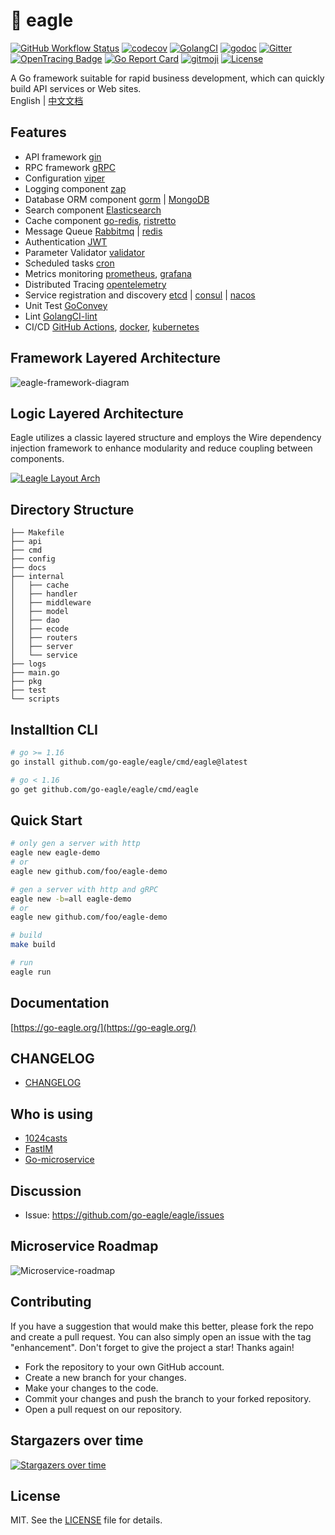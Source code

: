 # 🦅 eagle

 [![GitHub Workflow Status](https://img.shields.io/github/actions/workflow/status/go-eagle/eagle/test.yml?branch=master&style=flat-square)](https://github.com/go-eagle/eagle)
 [![codecov](https://codecov.io/gh/go-eagle/eagle/branch/master/graph/badge.svg)](https://codecov.io/gh/go-eagle/eagle)
 [![GolangCI](https://golangci.com/badges/github.com/golangci/golangci-lint.svg)](https://golangci.com)
 [![godoc](https://godoc.org/github.com/go-eagle/eagle?status.svg)](https://godoc.org/github.com/go-eagle/eagle)
 [![Gitter](https://badges.gitter.im/go-eagle/eagle.svg)](https://gitter.im/go-eagle/eagle?utm_source=badge&utm_medium=badge&utm_campaign=pr-badge)
 <a href="http://opentracing.io"><img src="https://img.shields.io/badge/OpenTracing-enabled-blue.svg" alt="OpenTracing Badge"></a>
 [![Go Report Card](https://goreportcard.com/badge/github.com/go-eagle/eagle)](https://goreportcard.com/report/github.com/go-eagle/eagle)
 [![gitmoji](https://img.shields.io/badge/gitmoji-%20%F0%9F%98%9C%20%F0%9F%98%8D-FFDD67.svg?style=flat-square)](https://github.com/carloscuesta/gitmoji)
 [![License](https://img.shields.io/github/license/go-eagle/eagle?style=flat-square)](/LICENSE)

A Go framework suitable for rapid business development, which can quickly build API services or Web sites.   
English | [中文文档](https://github.com/go-eagle/eagle/blob/master/README_ZH.md)

## Features

- API framework [gin](https://github.com/gin-gonic/gin) 
- RPC framework [gRPC](https://github.com/grpc/grpc-go)
- Configuration [viper](https://github.com/spf13/viper)
- Logging component [zap](https://github.com/uber-go/zap)
- Database ORM component [gorm](https://github.com/go-gorm/gorm) | [MongoDB](https://github.com/mongodb/mongo-go-driver)
- Search component [Elasticsearch](https://github.com/elastic/go-elasticsearch)
- Cache component [go-redis](https://github.com/go-redis/redis), [ristretto](https://github.com/dgraph-io/ristretto)
- Message Queue [Rabbitmq](https://github.com/rabbitmq/amqp091-go) | [redis](https://github.com/hibiken/asynq)
- Authentication [JWT](https://jwt.io/) 
- Parameter Validator [validator](https://github.com/go-playground/validator)
- Scheduled tasks [cron](https://github.com/robfig/cron)
- Metrics monitoring [prometheus](https://github.com/prometheus/client_golang/prometheus), [grafana](https://github.com/grafana/grafana)
- Distributed Tracing [opentelemetry](https://github.com/open-telemetry/opentelemetry-go)
- Service registration and discovery [etcd](https://github.com/etcd-io/etcd) | [consul](https://github.com/hashicorp/consul) | [nacos](https://github.com/alibaba/nacos)
- Unit Test [GoConvey](http://goconvey.co/)
- Lint [GolangCI-lint](https://golangci.com/)
- CI/CD [GitHub Actions](https://github.com/actions), [docker](https://www.docker.com/), [kubernetes](https://github.com/kubernetes/kubernetes)

## Framework Layered Architecture
![eagle-framework-diagram](https://github.com/go-eagle/eagle/assets/3043638/cd05f6d5-058c-4ab0-87ee-47148e0c68aa)

## Logic Layered Architecture

Eagle utilizes a classic layered structure and employs the Wire dependency injection framework to enhance modularity and reduce coupling between components.

[![Leagle Layout Arch](https://raw.githubusercontent.com/go-eagle/eagle/master/docs/images/eagle-layout-arch.png)](https://starchart.cc/go-eagle/eagle)

## Directory Structure

```shell
├── Makefile                     
├── api                          
├── cmd                          
├── config                       
├── docs                         
├── internal                     
│   ├── cache                    
│   ├── handler                  
│   ├── middleware               
│   ├── model                    
│   ├── dao                      
│   ├── ecode                    
│   ├── routers                  
│   ├── server                   
│   └── service                  
├── logs                         
├── main.go                      
├── pkg                          
├── test                         
└── scripts                      
```

## Installtion CLI

```bash
# go >= 1.16
go install github.com/go-eagle/eagle/cmd/eagle@latest

# go < 1.16
go get github.com/go-eagle/eagle/cmd/eagle
```

## Quick Start

```bash
# only gen a server with http
eagle new eagle-demo
# or 
eagle new github.com/foo/eagle-demo

# gen a server with http and gRPC
eagle new -b=all eagle-demo
# or 
eagle new github.com/foo/eagle-demo

# build
make build

# run
eagle run
```

## Documentation

[https://go-eagle.org/](https://go-eagle.org/)

## CHANGELOG

- [CHANGELOG](https://github.com/go-eagle/eagle/blob/master/CHANGELOG.md)

## Who is using

- [1024casts](https://1024casts.com)
- [FastIM](https://github.com/1024casts/fastim)
- [Go-microservice](https://github.com/go-microservice)

## Discussion

- Issue: https://github.com/go-eagle/eagle/issues

## Microservice Roadmap

![Microservice-roadmap](https://github.com/go-eagle/eagle/assets/3043638/c7ef237e-e0f9-4699-843d-54588b2bcec8)

## Contributing

If you have a suggestion that would make this better, please fork the repo and create a pull request. You can also simply open an issue with the tag "enhancement". Don't forget to give the project a star! Thanks again!

- Fork the repository to your own GitHub account.
- Create a new branch for your changes.
- Make your changes to the code.
- Commit your changes and push the branch to your forked repository.
- Open a pull request on our repository.

## Stargazers over time

[![Stargazers over time](https://starchart.cc/go-eagle/eagle.svg)](https://starchart.cc/go-eagle/eagle)

## License

MIT. See the [LICENSE](LICENSE) file for details.
